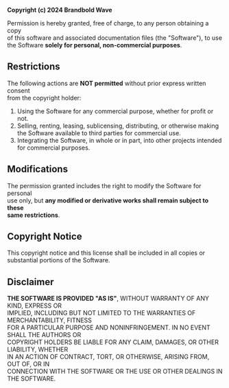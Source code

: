 **Copyright (c) 2024 Brandbold Wave**

Permission is hereby granted, free of charge, to any person obtaining a copy  
of this software and associated documentation files (the "Software"), to use  
the Software **solely for personal, non-commercial purposes**.

## Restrictions

The following actions are **NOT permitted** without prior express written consent  
from the copyright holder:

1. Using the Software for any commercial purpose, whether for profit or not.  
2. Selling, renting, leasing, sublicensing, distributing, or otherwise making  
   the Software available to third parties for commercial use.  
3. Integrating the Software, in whole or in part, into other projects intended  
   for commercial purposes.

## Modifications

The permission granted includes the right to modify the Software for personal  
use only, but **any modified or derivative works shall remain subject to these  
same restrictions**.

## Copyright Notice

This copyright notice and this license shall be included in all copies or  
substantial portions of the Software.

## Disclaimer

**THE SOFTWARE IS PROVIDED "AS IS"**, WITHOUT WARRANTY OF ANY KIND, EXPRESS OR  
IMPLIED, INCLUDING BUT NOT LIMITED TO THE WARRANTIES OF MERCHANTABILITY, FITNESS  
FOR A PARTICULAR PURPOSE AND NONINFRINGEMENT. IN NO EVENT SHALL THE AUTHORS OR  
COPYRIGHT HOLDERS BE LIABLE FOR ANY CLAIM, DAMAGES, OR OTHER LIABILITY, WHETHER  
IN AN ACTION OF CONTRACT, TORT, OR OTHERWISE, ARISING FROM, OUT OF, OR IN  
CONNECTION WITH THE SOFTWARE OR THE USE OR OTHER DEALINGS IN THE SOFTWARE.